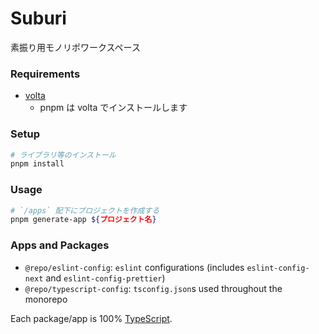 # Suburi

素振り用モノリポワークスペース

### Requirements

- [volta](https://volta.sh/)
  - pnpm は volta でインストールします

### Setup

```bash
# ライブラリ等のインストール
pnpm install
```

### Usage

```bash
# `/apps` 配下にプロジェクトを作成する
pnpm generate-app ${プロジェクト名}
```

### Apps and Packages

- `@repo/eslint-config`: `eslint` configurations (includes `eslint-config-next`
  and `eslint-config-prettier`)
- `@repo/typescript-config`: `tsconfig.json`s used throughout the monorepo

Each package/app is 100% [TypeScript](https://www.typescriptlang.org/).
